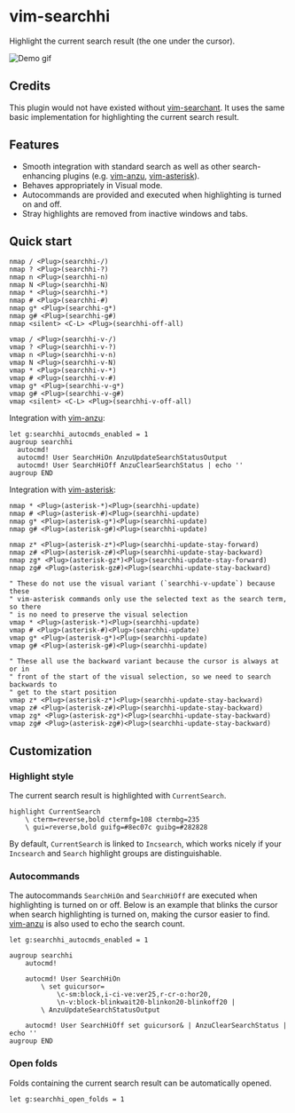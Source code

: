 # vim-searchhi

Highlight the current search result (the one under the cursor).

![Demo gif](https://i.imgur.com/lkRaJkH.gif)

## Credits

This plugin would not have existed without [vim-searchant]. It uses the same
basic implementation for highlighting the current search result.

## Features

- Smooth integration with standard search as well as other search-enhancing
  plugins (e.g. [vim-anzu], [vim-asterisk]).
- Behaves appropriately in Visual mode.
- Autocommands are provided and executed when highlighting is turned on and off.
- Stray highlights are removed from inactive windows and tabs.

## Quick start

```vim
nmap / <Plug>(searchhi-/)
nmap ? <Plug>(searchhi-?)
nmap n <Plug>(searchhi-n)
nmap N <Plug>(searchhi-N)
nmap * <Plug>(searchhi-*)
nmap # <Plug>(searchhi-#)
nmap g* <Plug>(searchhi-g*)
nmap g# <Plug>(searchhi-g#)
nmap <silent> <C-L> <Plug>(searchhi-off-all)

vmap / <Plug>(searchhi-v-/)
vmap ? <Plug>(searchhi-v-?)
vmap n <Plug>(searchhi-v-n)
vmap N <Plug>(searchhi-v-N)
vmap * <Plug>(searchhi-v-*)
vmap # <Plug>(searchhi-v-#)
vmap g* <Plug>(searchhi-v-g*)
vmap g# <Plug>(searchhi-v-g#)
vmap <silent> <C-L> <Plug>(searchhi-v-off-all)
```

Integration with [vim-anzu]:

```vim
let g:searchhi_autocmds_enabled = 1
augroup searchhi
  autocmd!
  autocmd! User SearchHiOn AnzuUpdateSearchStatusOutput
  autocmd! User SearchHiOff AnzuClearSearchStatus | echo ''
augroup END
```

Integration with [vim-asterisk]:

```vim
nmap * <Plug>(asterisk-*)<Plug>(searchhi-update)
nmap # <Plug>(asterisk-#)<Plug>(searchhi-update)
nmap g* <Plug>(asterisk-g*)<Plug>(searchhi-update)
nmap g# <Plug>(asterisk-g#)<Plug>(searchhi-update)

nmap z* <Plug>(asterisk-z*)<Plug>(searchhi-update-stay-forward)
nmap z# <Plug>(asterisk-z#)<Plug>(searchhi-update-stay-backward)
nmap zg* <Plug>(asterisk-gz*)<Plug>(searchhi-update-stay-forward)
nmap zg# <Plug>(asterisk-gz#)<Plug>(searchhi-update-stay-backward)

" These do not use the visual variant (`searchhi-v-update`) because these
" vim-asterisk commands only use the selected text as the search term, so there
" is no need to preserve the visual selection
vmap * <Plug>(asterisk-*)<Plug>(searchhi-update)
vmap # <Plug>(asterisk-#)<Plug>(searchhi-update)
vmap g* <Plug>(asterisk-g*)<Plug>(searchhi-update)
vmap g# <Plug>(asterisk-g#)<Plug>(searchhi-update)

" These all use the backward variant because the cursor is always at or in
" front of the start of the visual selection, so we need to search backwards to
" get to the start position
vmap z* <Plug>(asterisk-z*)<Plug>(searchhi-update-stay-backward)
vmap z# <Plug>(asterisk-z#)<Plug>(searchhi-update-stay-backward)
vmap zg* <Plug>(asterisk-zg*)<Plug>(searchhi-update-stay-backward)
vmap zg# <Plug>(asterisk-zg#)<Plug>(searchhi-update-stay-backward)
```

## Customization

### Highlight style

The current search result is highlighted with `CurrentSearch`.

```vim
highlight CurrentSearch
    \ cterm=reverse,bold ctermfg=108 ctermbg=235
    \ gui=reverse,bold guifg=#8ec07c guibg=#282828
```

By default, `CurrentSearch` is linked to `Incsearch`, which works nicely if your
`Incsearch` and `Search` highlight groups are distinguishable.

### Autocommands

The autocommands `SearchHiOn` and `SearchHiOff` are executed when highlighting
is turned on or off. Below is an example that blinks the cursor when search
highlighting is turned on, making the cursor easier to find. [vim-anzu] is also
used to echo the search count.

```vim
let g:searchhi_autocmds_enabled = 1

augroup searchhi
    autocmd!

    autocmd! User SearchHiOn
        \ set guicursor=
            \c-sm:block,i-ci-ve:ver25,r-cr-o:hor20,
            \n-v:block-blinkwait20-blinkon20-blinkoff20 |
        \ AnzuUpdateSearchStatusOutput

    autocmd! User SearchHiOff set guicursor& | AnzuClearSearchStatus | echo ''
augroup END
```

### Open folds

Folds containing the current search result can be automatically opened.

```vim
let g:searchhi_open_folds = 1
```

[vim-searchant]: https://github.com/timakro/vim-searchant
[vim-anzu]: https://github.com/osyo-manga/vim-anzu
[vim-asterisk]: https://github.com/haya14busa/vim-asterisk
